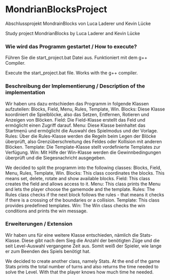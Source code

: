 # MondrianBlocksProject
Abschlussprojekt MondrainBlocks von Luca Laderer und Kevin Lücke


Study project MondrianBlocks by Luca Laderer and Kevin Lücke

### Wie wird das Programm gestartet / How to execute?
Führen Sie die start_project.bat Datei aus.
Funktioniert mit dem g++ Compiler.


Execute the start_project.bat file.
Works with the g++ compiler.

### Beschreibung der Implementierung / Description of the implementation
Wir haben uns dazu entschieden das Programm in folgende Klassen aufzuteilen: Blocks, Field, Menu, Rules, Template, Win.
Blocks: Diese Klasse koordiniert die Spielblöcke, also das Setzen, Entfernen, Rotieren und Anzeigen von Blöcken. 
Field: Die Field-Klasse erstellt das Feld und ermöglicht einen Zugriff darauf. 
Menu: Diese Klasse beinhaltet das Startmenü und ermöglicht die Auswahl des Spielmodus und der Vorlage.
Rules: Über die Rules-Klasse werden die Regeln beim Legen der Blöcke überprüft, also Grenzüberschreitung des Feldes oder Kollision mit anderen Blöcken.
Template: Die Template-Klasse stellt vordefinierte Templates zur Verfügung.
Win: Mit Hilfe der Win-Klasse werden die Gewinnbedingungen überprüft und die Siegesnachricht ausgegeben.


We decided to split the programm into the following classes: Blocks, Field, Menu, Rules, Template, Win.
Blocks: This class coordinates the blocks. This means set, delete, rotate and show available blocks.
Field: This class creates the field and allows access to it.
Menu: This class prints the Menu and lets the player choose the gamemode and the template.
Rules: The Rules class checks if the next block follows the rules - that means it checks if there is a crossing of the boundaries or a collision. 
Template: This class provides predefined templates.
Win: The Win class checks the win conditions and prints the win message.

### Erweiterungen / Extension
Wir haben uns für eine weitere Klasse entschieden, nämlich die Stats-Klasse. Diese gibt nach dem Sieg die Anzahl der benötigten Züge und die seit Level-Auswahl vergangene Zeit aus. Somit weiß der Spieler, wie lange er zum Beenden des Spiels benötigt hat.


We decided to create another class, namely Stats. At the end of the game Stats prints the total number of turns and also returns the time needed to solve the Level. With that the player knows how much time he needed. 
